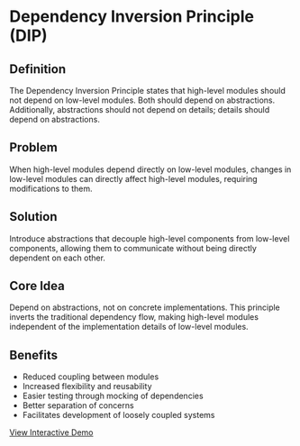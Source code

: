 # Dependency Inversion Principle (DIP)

## Definition
The Dependency Inversion Principle states that high-level modules should not depend on low-level modules. Both should depend on abstractions. Additionally, abstractions should not depend on details; details should depend on abstractions.

## Problem
When high-level modules depend directly on low-level modules, changes in low-level modules can directly affect high-level modules, requiring modifications to them.

## Solution
Introduce abstractions that decouple high-level components from low-level components, allowing them to communicate without being directly dependent on each other.

## Core Idea
Depend on abstractions, not on concrete implementations. This principle inverts the traditional dependency flow, making high-level modules independent of the implementation details of low-level modules.

## Benefits
- Reduced coupling between modules
- Increased flexibility and reusability
- Easier testing through mocking of dependencies
- Better separation of concerns
- Facilitates development of loosely coupled systems

[View Interactive Demo](./index.html)
